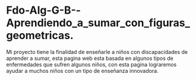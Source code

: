 # Fdo-Alg-G-B--Aprendiendo_a_sumar_con_figuras_geometricas.
Mi proyecto tiene  la finalidad de enseñarle a niños con discapacidades de aprender a sumar, esta pagina web esta basada en algunos tipos de enfermedades que sufren algunos niños, con esta pagina lograremos ayudar a muchos niños con un tipo de enseñanza innovadora.
